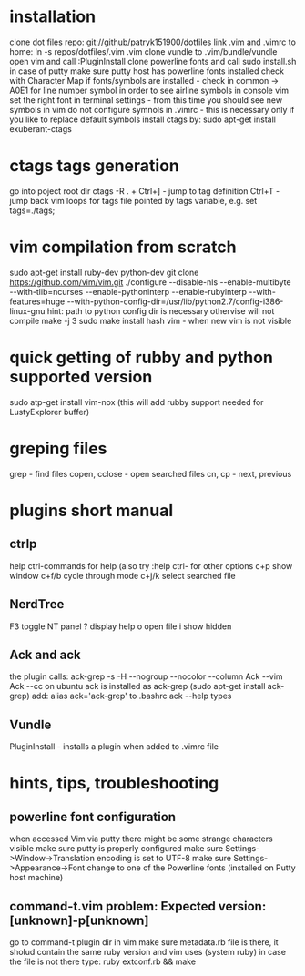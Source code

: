 # installation
clone dot files repo: git://github/patryk151900/dotfiles
link .vim and .vimrc to home: ln -s repos/dotfiles/.vim .vim
clone vundle to .vim/bundle/vundle
open vim and call :PluginInstall
clone powerline fonts and call sudo install.sh
in case of putty make sure putty host has powerline fonts installed
check with Character Map if fonts/symbols are installed - check in common -> A0E1 for line number symbol
in order to see airline symbols in console vim set the right font in terminal settings - from this time you should see new symbols in vim
do not configure symnols in .vimrc - this is necessary only if you like to replace default symbols
install ctags by: sudo apt-get install exuberant-ctags

# ctags tags generation
go into poject root dir
ctags -R .
<cursor on tag> + Ctrl+]		- jump to tag definition
Ctrl+T							- jump back
vim loops for tags file pointed by tags variable, e.g. set tags=./tags;

# vim compilation from scratch
sudo apt-get install ruby-dev python-dev
git clone https://github.com/vim/vim.git
./configure --disable-nls --enable-multibyte --with-tlib=ncurses --enable-pythoninterp --enable-rubyinterp --with-features=huge --with-python-config-dir=/usr/lib/python2.7/config-i386-linux-gnu
hint: path to python config dir is necessary othervise will not compile
make -j 3
sudo make install
hash vim						- when new vim is not visible

# quick getting of rubby and python supported version
sudo atp-get install vim-nox (this will add rubby support needed for LustyExplorer buffer)

# greping files
grep			- find files
copen, cclose	- open searched files
cn, cp			- next, previous

# plugins short manual

## ctrlp
help ctrl-commands	for help (also try :help ctrl-<TAB> for other options
c+p		show window
c+f/b	cycle through mode
c+j/k	select searched file

## NerdTree
F3	toggle NT panel
?	display help
o	open file
i	show hidden

## Ack and ack
the plugin calls: ack-grep -s -H --nogroup --nocolor --column <what comes after Ack>
Ack --vim <text>
Ack --cc <text>
on ubuntu ack is installed as ack-grep (sudo apt-get install ack-grep)
add: alias ack='ack-grep' to .bashrc
ack --help types

## Vundle
PluginInstall		- installs a plugin when added to .vimrc file

# hints, tips, troubleshooting

## powerline font configuration
when accessed Vim via putty there might be some strange characters visible
make sure putty is properly configured
make sure Settings->Window->Translation encoding is set to UTF-8
make sure Settings->Appearance->Font change to one of the Powerline fonts (installed on Putty host machine)

## command-t.vim problem: Expected version: [unknown]-p[unknown]
go to command-t plugin dir in vim
make sure metadata.rb file is there, it sholud contain the same ruby version and vim uses (system ruby)
in case the file is not there type:
ruby extconf.rb && make
